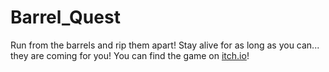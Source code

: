 # Barrel_Quest
Run from the barrels and rip them apart! Stay alive for as long as you can... they are coming for you!
You can find the game on [itch.io](https://miguelsilva11.itch.io/barrel-quest)!
